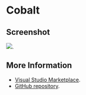 # Cobalt



## Screenshot
![](https://raw.githubusercontent.com/gerane/VSCodeThemes/master/gerane.Theme-Cobalt/screenshot.png).


## More Information
* [Visual Studio Marketplace](https://marketplace.visualstudio.com/items/gerane.Theme-Cobalt).
* [GitHub repository](https://github.com/gerane/VSCodeThemes).
